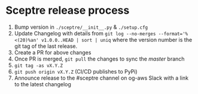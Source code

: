 # Sceptre release process

1. Bump version in `./sceptre/__init__.py` & `./setup.cfg`
2. Update Changelog with details from
   `git log --no-merges --format='%<(20)%an' v1.0.0..HEAD | sort | uniq`
   where the version number is the git tag of the last release.
3. Create a PR for above changes
4. Once PR is merged, `git pull` the changes to sync the *master* branch
5. `git tag -as vX.Y.Z`
6. `git push origin vX.Y.Z` (CI/CD publishes to PyPi)
7. Announce release to the #sceptre channel on og-aws Slack with a link to
   the latest changelog
